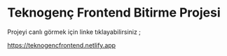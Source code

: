 # Teknogenç Frontend Bitirme Projesi

Projeyi canlı görmek için linke tıklayabilirsiniz ;  

https://teknogencfrontend.netlify.app
